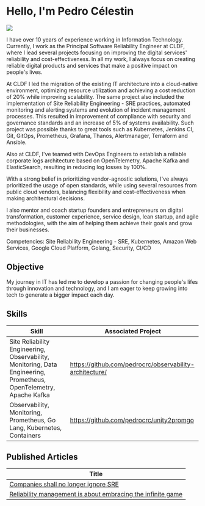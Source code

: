 # Hello, I'm Pedro Célestin
<a href="https://www.linkedin.com/in/pedrocrc/"><img src="https://img.shields.io/badge/-LinkedIn-0072b1?&style=for-the-badge&logo=linkedin&logoColor=white" /></a>

I have over 10 years of experience working in Information Technology. Currently, I work as the Principal Software Reliability Engineer at CLDF, where I lead several projects focusing on improving the digital services' reliability and cost-effectiveness. In all my work, I always focus on creating reliable digital products and services that make a positive impact on people's lives.

At CLDF I led the migration of the existing IT architecture into a cloud-native environment, optimizing resource utilization and achieving a cost reduction of 20% while improving scalability. The same project also included the implementation of Site Reliability Engineering - SRE practices, automated monitoring and alerting systems and evolution of incident management processes. This resulted in improvement of compliance with security and governance standards and an increase of 5% of systems availability. Such project was possible thanks to great tools such as Kubernetes, Jenkins CI, Git, GitOps, Prometheus, Grafana, Thanos, Alertmanager, Terraform and Ansible.

Also at CLDF, I've teamed with DevOps Engineers to establish a reliable corporate logs architecture based on OpenTelemetry, Apache Kafka and ElasticSearch, resulting in reducing log losses by 100%.

With a strong belief in prioritizing vendor-agnostic solutions, I've always prioritized the usage of open standards, while using several resources from public cloud vendors, balancing flexibility and cost-effectiveness when making architectural decisions.

I also mentor and coach startup founders and entrepreneurs on digital transformation, customer experience, service design, lean startup, and agile methodologies, with the aim of helping them achieve their goals and grow their businesses.

Competencies: Site Reliability Engineering - SRE, Kubernetes, Amazon Web Services, Google Cloud Platform, Golang, Security, CI/CD

## Objective

My journey in IT has led me to develop a passion for changing people's lifes through innovation and technology, and I am eager to keep growing into tech to generate a bigger impact each day.

## Skills

| Skill                                         | Associated Project         |
|-----------------------------------------------|----------------------------|
| Site Reliability Engineering, Observability, Monitoring, Data Engineering, Prometheus, OpenTelemetry, Apache Kafka          | https://github.com/pedrocrc/observability-architecture/ |
| Observability, Monitoring, Prometheus, Go Lang, Kubernetes, Containers | https://github.com/pedrocrc/unity2promgo | |

## Published Articles

| Title |
|-------|
| [Companies shall no longer ignore SRE](https://medium.com/@pedrocrc/companies-shall-no-longer-ignore-sre-164ea90f5593) |
| [Reliability management is about embracing the infinite game](https://medium.com/@pedrocrc/reliability-management-is-about-embracing-the-infinite-game-65676a08dcba) |
